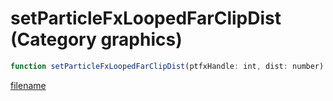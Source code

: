 # setParticleFxLoopedFarClipDist (Category graphics)

```js
function setParticleFxLoopedFarClipDist(ptfxHandle: int, dist: number): void
```

[filename](setParticleFxLoopedFarClipDist_m.md ':include')